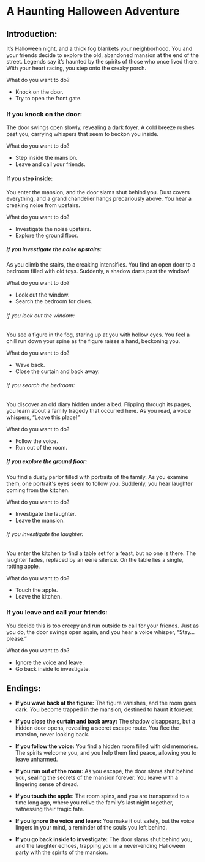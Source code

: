 # A Haunting Halloween Adventure  

## Introduction:  
It’s Halloween night, and a thick fog blankets your neighborhood. You and your friends decide to explore the old, abandoned mansion at the end of the street. Legends say it’s haunted by the spirits of those who once lived there. With your heart racing, you step onto the creaky porch.  

What do you want to do?  

- Knock on the door.  
- Try to open the front gate.  

### If you knock on the door:  
The door swings open slowly, revealing a dark foyer. A cold breeze rushes past you, carrying whispers that seem to beckon you inside.  

What do you want to do?  

- Step inside the mansion.  
- Leave and call your friends.  

#### If you step inside:  
You enter the mansion, and the door slams shut behind you. Dust covers everything, and a grand chandelier hangs precariously above. You hear a creaking noise from upstairs.  

What do you want to do?  

- Investigate the noise upstairs.  
- Explore the ground floor.  

##### If you investigate the noise upstairs:  
As you climb the stairs, the creaking intensifies. You find an open door to a bedroom filled with old toys. Suddenly, a shadow darts past the window!  

What do you want to do?  

- Look out the window.  
- Search the bedroom for clues.  

###### If you look out the window:  
You see a figure in the fog, staring up at you with hollow eyes. You feel a chill run down your spine as the figure raises a hand, beckoning you.  

What do you want to do?  

- Wave back.  
- Close the curtain and back away.  

###### If you search the bedroom:  
You discover an old diary hidden under a bed. Flipping through its pages, you learn about a family tragedy that occurred here. As you read, a voice whispers, “Leave this place!”  

What do you want to do?  

- Follow the voice.  
- Run out of the room.  

##### If you explore the ground floor:  
You find a dusty parlor filled with portraits of the family. As you examine them, one portrait's eyes seem to follow you. Suddenly, you hear laughter coming from the kitchen.  

What do you want to do?  

- Investigate the laughter.  
- Leave the mansion.  

###### If you investigate the laughter:  
You enter the kitchen to find a table set for a feast, but no one is there. The laughter fades, replaced by an eerie silence. On the table lies a single, rotting apple.  

What do you want to do?  

- Touch the apple.  
- Leave the kitchen.  

### If you leave and call your friends:  
You decide this is too creepy and run outside to call for your friends. Just as you do, the door swings open again, and you hear a voice whisper, “Stay… please.”  

What do you want to do?  

- Ignore the voice and leave.  
- Go back inside to investigate.  

## Endings:  

- **If you wave back at the figure:** The figure vanishes, and the room goes dark. You become trapped in the mansion, destined to haunt it forever.  

- **If you close the curtain and back away:** The shadow disappears, but a hidden door opens, revealing a secret escape route. You flee the mansion, never looking back.  

- **If you follow the voice:** You find a hidden room filled with old memories. The spirits welcome you, and you help them find peace, allowing you to leave unharmed.  

- **If you run out of the room:** As you escape, the door slams shut behind you, sealing the secrets of the mansion forever. You leave with a lingering sense of dread.  

- **If you touch the apple:** The room spins, and you are transported to a time long ago, where you relive the family’s last night together, witnessing their tragic fate.  

- **If you ignore the voice and leave:** You make it out safely, but the voice lingers in your mind, a reminder of the souls you left behind.  

- **If you go back inside to investigate:** The door slams shut behind you, and the laughter echoes, trapping you in a never-ending Halloween party with the spirits of the mansion.  
